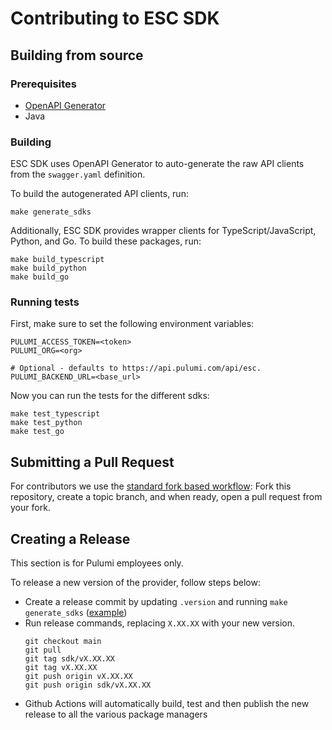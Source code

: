 # Contributing to ESC SDK

## Building from source

### Prerequisites

* [OpenAPI Generator](https://openapi-generator.tech/docs/installation/)
* Java

### Building

ESC SDK uses OpenAPI Generator to auto-generate the raw API clients from the `swagger.yaml` definition.

To build the autogenerated API clients, run:

```shell
make generate_sdks
```

Additionally, ESC SDK provides wrapper clients for TypeScript/JavaScript, Python, and Go. To build these packages, run:

```shell
make build_typescript
make build_python
make build_go
```

### Running tests

First, make sure to set the following environment variables:

```shell
PULUMI_ACCESS_TOKEN=<token>
PULUMI_ORG=<org>

# Optional - defaults to https://api.pulumi.com/api/esc.
PULUMI_BACKEND_URL=<base_url>
```

Now you can run the tests for the different sdks:

```shell
make test_typescript
make test_python
make test_go
```

## Submitting a Pull Request

For contributors we use the [standard fork based workflow](https://gist.github.com/Chaser324/ce0505fbed06b947d962): Fork this repository, create a topic branch, and when ready, open a pull request from your fork.

## Creating a Release

This section is for Pulumi employees only.

To release a new version of the provider, follow steps below:
- Create a release commit by updating `.version` and running `make generate_sdks` ([example](https://github.com/pulumi/esc-sdk/pull/61))
- Run release commands, replacing `X.XX.XX` with your new version.
     ```
     git checkout main
     git pull
     git tag sdk/vX.XX.XX
     git tag vX.XX.XX
     git push origin vX.XX.XX
     git push origin sdk/vX.XX.XX
     ```
- Github Actions will automatically build, test and then publish the new release to all the various package managers
